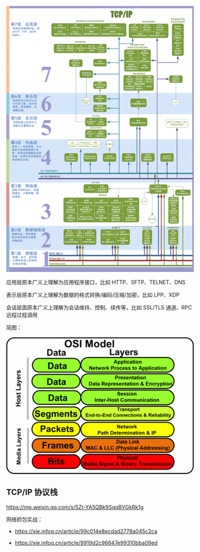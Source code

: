 <img src=".assets/OSI7层模型.png" alt="img" style="zoom:80%;" />

应用层原本广义上理解为应用程序接口，比如 HTTP、SFTP、TELNET、DNS

表示层原本广义上理解为数据的格式转换/编码/压缩/加密，比如 LPP、XDP

会话层面原本广义上理解为会话维持、控制、续传等，比如 SSL/TLS 通道、RPC 远程过程调用

简图：

<img src=".assets/osi-model-1-1024x754.gif" alt="img" style="zoom:50%;" />

## TCP/IP 协议栈

<https://mp.weixin.qq.com/s/5Zt-YA5QBk9SqqBVGkRk1g>



网络抓包实战：

- <https://xie.infoq.cn/article/99c014e8ecdad2778a045c2ca>

- https://xie.infoq.cn/article/9919d2c96647e99310bba09ed